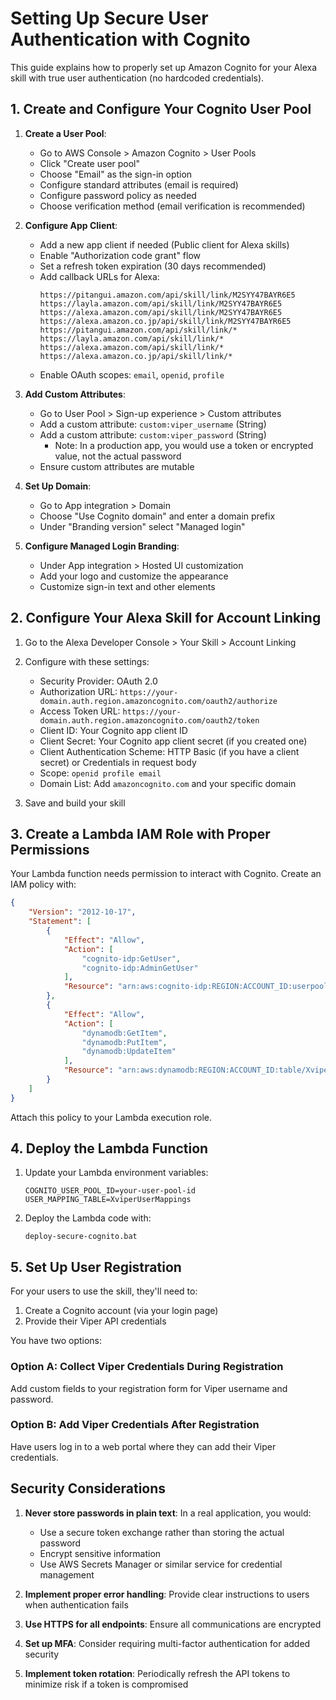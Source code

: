 # Setting Up Secure User Authentication with Cognito

This guide explains how to properly set up Amazon Cognito for your Alexa skill with true user authentication (no hardcoded credentials).

## 1. Create and Configure Your Cognito User Pool

1. **Create a User Pool**:
   - Go to AWS Console > Amazon Cognito > User Pools
   - Click "Create user pool"
   - Choose "Email" as the sign-in option
   - Configure standard attributes (email is required)
   - Configure password policy as needed
   - Choose verification method (email verification is recommended)

2. **Configure App Client**:
   - Add a new app client if needed (Public client for Alexa skills)
   - Enable "Authorization code grant" flow
   - Set a refresh token expiration (30 days recommended)
   - Add callback URLs for Alexa:
     ```
     https://pitangui.amazon.com/api/skill/link/M2SYY47BAYR6E5
     https://layla.amazon.com/api/skill/link/M2SYY47BAYR6E5
     https://alexa.amazon.com/api/skill/link/M2SYY47BAYR6E5
     https://alexa.amazon.co.jp/api/skill/link/M2SYY47BAYR6E5
     https://pitangui.amazon.com/api/skill/link/*
     https://layla.amazon.com/api/skill/link/*
     https://alexa.amazon.com/api/skill/link/*
     https://alexa.amazon.co.jp/api/skill/link/*
     ```
   - Enable OAuth scopes: `email`, `openid`, `profile`

3. **Add Custom Attributes**:
   - Go to User Pool > Sign-up experience > Custom attributes
   - Add a custom attribute: `custom:viper_username` (String)
   - Add a custom attribute: `custom:viper_password` (String)
     - Note: In a production app, you would use a token or encrypted value, not the actual password
   - Ensure custom attributes are mutable

4. **Set Up Domain**:
   - Go to App integration > Domain
   - Choose "Use Cognito domain" and enter a domain prefix 
   - Under "Branding version" select "Managed login"

5. **Configure Managed Login Branding**:
   - Under App integration > Hosted UI customization
   - Add your logo and customize the appearance
   - Customize sign-in text and other elements

## 2. Configure Your Alexa Skill for Account Linking

1. Go to the Alexa Developer Console > Your Skill > Account Linking

2. Configure with these settings:
   - Security Provider: OAuth 2.0
   - Authorization URL: `https://your-domain.auth.region.amazoncognito.com/oauth2/authorize`
   - Access Token URL: `https://your-domain.auth.region.amazoncognito.com/oauth2/token`
   - Client ID: Your Cognito app client ID
   - Client Secret: Your Cognito app client secret (if you created one)
   - Client Authentication Scheme: HTTP Basic (if you have a client secret) or Credentials in request body
   - Scope: `openid profile email`
   - Domain List: Add `amazoncognito.com` and your specific domain

3. Save and build your skill

## 3. Create a Lambda IAM Role with Proper Permissions

Your Lambda function needs permission to interact with Cognito. Create an IAM policy with:

```json
{
    "Version": "2012-10-17",
    "Statement": [
        {
            "Effect": "Allow",
            "Action": [
                "cognito-idp:GetUser",
                "cognito-idp:AdminGetUser"
            ],
            "Resource": "arn:aws:cognito-idp:REGION:ACCOUNT_ID:userpool/USER_POOL_ID"
        },
        {
            "Effect": "Allow",
            "Action": [
                "dynamodb:GetItem",
                "dynamodb:PutItem",
                "dynamodb:UpdateItem"
            ],
            "Resource": "arn:aws:dynamodb:REGION:ACCOUNT_ID:table/XviperUserMappings"
        }
    ]
}
```

Attach this policy to your Lambda execution role.

## 4. Deploy the Lambda Function

1. Update your Lambda environment variables:
   ```
   COGNITO_USER_POOL_ID=your-user-pool-id
   USER_MAPPING_TABLE=XviperUserMappings
   ```

2. Deploy the Lambda code with:
   ```
   deploy-secure-cognito.bat
   ```

## 5. Set Up User Registration

For your users to use the skill, they'll need to:

1. Create a Cognito account (via your login page)
2. Provide their Viper API credentials 

You have two options:

### Option A: Collect Viper Credentials During Registration

Add custom fields to your registration form for Viper username and password.

### Option B: Add Viper Credentials After Registration

Have users log in to a web portal where they can add their Viper credentials.

## Security Considerations

1. **Never store passwords in plain text**: In a real application, you would:
   - Use a secure token exchange rather than storing the actual password
   - Encrypt sensitive information
   - Use AWS Secrets Manager or similar service for credential management

2. **Implement proper error handling**: Provide clear instructions to users when authentication fails

3. **Use HTTPS for all endpoints**: Ensure all communications are encrypted 

4. **Set up MFA**: Consider requiring multi-factor authentication for added security

5. **Implement token rotation**: Periodically refresh the API tokens to minimize risk if a token is compromised